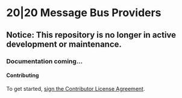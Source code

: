 # 20|20 Message Bus Providers

## Notice: This repository is no longer in active development or maintenance.

### Documentation coming...

#### Contributing
To get started, [sign the Contributor License Agreement](https://www.clahub.com/agreements/2020IP/TwentyTwenty.MessageBus.Providers).
